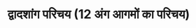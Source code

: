 ---
title: द्वादशांग परिचय (12 अंग आगमों का परिचय)

type: episode

order:
  cat: chulika
  aagam: 
    position : 1
    depth: 1
  episode:
    position: 9
    depth: 2

parent:
  type: aagam

children:
  type: sutra
  count: 10

---